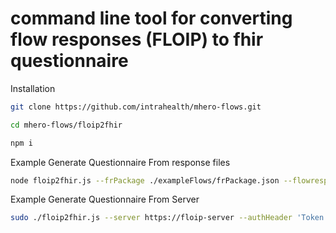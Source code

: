 # command line tool for converting flow responses (FLOIP) to fhir questionnaire

Installation
```bash
git clone https://github.com/intrahealth/mhero-flows.git
```

```bash
cd mhero-flows/floip2fhir
```

```bash
npm i
```

Example Generate Questionnaire From response files
```bash
node floip2fhir.js --frPackage ./exampleFlows/frPackage.json --flowresponses ./exampleFlows/flowresults.json
```

Example Generate Questionnaire From Server
```bash
sudo ./floip2fhir.js --server https://floip-server --authHeader 'Token XXXXYYYYZZZ'
```
